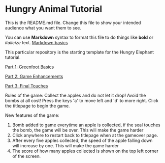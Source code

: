 # Hungry Animal Tutorial
This is the README.md file.
Change this file to show your intended audience what you want them to see.

You can use **Markdown** syntax to format this file to do things like **bold** or *italicize* text.
[Markdown basics](https://www.markdownguide.org/getting-started/)

This particular repository is the starting template for the Hungry Elephant tutorial.

[Part 1: Greenfoot Basics](https://youtu.be/zxaa3X0MihI)

[Part 2: Game Enhancements](https://youtu.be/TwID9i0Ey6o)

[Part 3: Final Touches](https://youtu.be/GT-eFwa4Abc)

Rules of the game: 
Collect the apples and do not let it drop! Avoid the bombs at all cost! Press the keys 'a' to move left and 'd' to more right. Click the titlepage to begin the game. 

New features of the game: 
1. Bomb added to game everytime an apple is collected, if the seal touches the bomb, the game will be over. This will make the game harder
2. Click anywhere to restart back to titlepage when at the gameover page.
3. After every five apples collected, the speed of the apple falling down will increase by one. This will make the game harder
4. The score of how many apples collected is shown on the top left corner of the screen.
